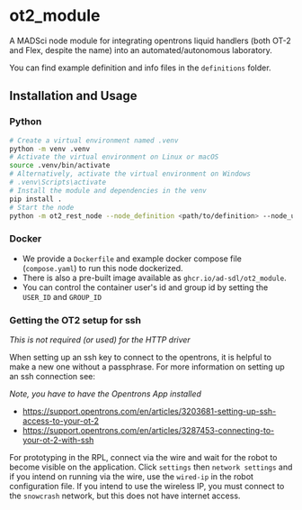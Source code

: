 # ot2_module

A MADSci node module for integrating opentrons liquid handlers (both OT-2 and Flex, despite the name) into an automated/autonomous laboratory.

You can find example definition and info files in the `definitions` folder.

## Installation and Usage

### Python

```bash
# Create a virtual environment named .venv
python -m venv .venv
# Activate the virtual environment on Linux or macOS
source .venv/bin/activate
# Alternatively, activate the virtual environment on Windows
# .venv\Scripts\activate
# Install the module and dependencies in the venv
pip install .
# Start the node
python -m ot2_rest_node --node_definition <path/to/definition> --node_url http://localhost:2000
```

### Docker

- We provide a `Dockerfile` and example docker compose file (`compose.yaml`) to run this node dockerized.
- There is also a pre-built image available as `ghcr.io/ad-sdl/ot2_module`.
- You can control the container user's id and group id by setting the `USER_ID` and `GROUP_ID`

### Getting the OT2 setup for ssh

*This is not required (or used) for the HTTP driver*

When setting up an ssh key to connect to the opentrons, it is helpful to make a new one without a passphrase. For more information on setting up an ssh connection see:

*Note, you have to have the Opentrons App installed*

- https://support.opentrons.com/en/articles/3203681-setting-up-ssh-access-to-your-ot-2
- https://support.opentrons.com/en/articles/3287453-connecting-to-your-ot-2-with-ssh

For prototyping in the RPL, connect via the wire and wait for the robot to become visible on the application. Click `settings` then `network settings` and if you intend on running via the wire, use the `wired-ip` in the robot configuration file. If you intend to use the wireless IP, you must connect to the `snowcrash` network, but this does not have internet access.
